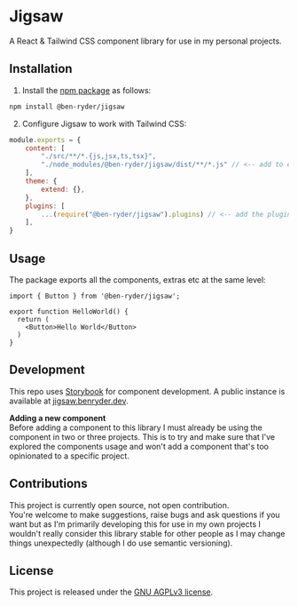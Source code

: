 # Jigsaw
A React & Tailwind CSS component library for use in my personal projects.

## Installation
1. Install the [npm package](https://www.npmjs.com/package/@ben-ryder/jigsaw) as follows:
```bash
npm install @ben-ryder/jigsaw
```

2. Configure Jigsaw to work with Tailwind CSS:
```js
module.exports = {
    content: [
        "./src/**/*.{js,jsx,ts,tsx}",
        "./node_modules/@ben-ryder/jigsaw/dist/**/*.js" // <-- add to ensure styles are included at build time
    ],
    theme: {
        extend: {},
    },
    plugins: [
        ...(require("@ben-ryder/jigsaw").plugins) // <-- add the plugins to use custom colours etc
    ],
}
```

## Usage
The package exports all the components, extras etc at the same level:

```tsx
import { Button } from '@ben-ryder/jigsaw';

export function HelloWorld() {
  return (
    <Button>Hello World</Button>
  )
}
```

## Development
This repo uses [Storybook](https://storybook.js.org/) for component development. A public instance is available at [jigsaw.benryder.dev](https://jigsaw.benryder.dev/).

**Adding a new component**  
Before adding a component to this library I must already be using the component in two or three projects. This is to try
and make sure that I've explored the components usage and won't add a component that's too opinionated to a specific project.

## Contributions
This project is currently open source, not open contribution.  
You're welcome to make suggestions, raise bugs and ask questions if you want
but as I'm primarily developing this for use in my own projects I wouldn't really consider this library stable for other people as I may change things unexpectedly (although I do use semantic versioning).

## License
This project is released under the [GNU AGPLv3 license](https://github.com/Ben-Ryder/jigsaw/blob/main/LICENSE.txt).
